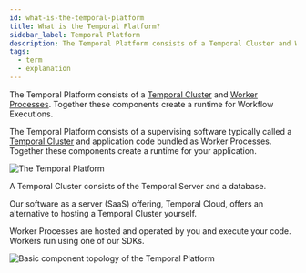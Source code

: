 ```yaml
---
id: what-is-the-temporal-platform
title: What is the Temporal Platform?
sidebar_label: Temporal Platform
description: The Temporal Platform consists of a Temporal Cluster and Worker Processes.
tags:
  - term
  - explanation
---
```


The Temporal Platform consists of a [Temporal Cluster](/concepts/what-is-a-temporal-cluster) and [Worker Processes](/concepts/what-is-a-worker-process).
Together these components create a runtime for Workflow Executions.

The Temporal Platform consists of a supervising software typically called a [Temporal Cluster](/concepts/what-is-a-temporal-cluster) and application code bundled as Worker Processes.
Together these components create a runtime for your application.

![The Temporal Platform](/diagrams/temporal-platform-simple.svg)

A Temporal Cluster consists of the Temporal Server and a database.

Our software as a server (SaaS) offering, Temporal Cloud, offers an alternative to hosting a Temporal Cluster yourself.

Worker Processes are hosted and operated by you and execute your code. Workers run using one of our SDKs.

![Basic component topology of the Temporal Platform](/diagrams/temporal-platform-component-topology.svg)
